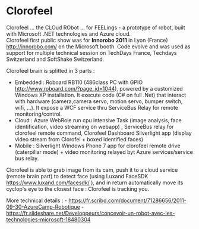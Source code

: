 # Clorofeel

Clorofeel ... the CLOud RObot ... for FEELings - a prototype of robot, built with Microsoft .NET technologies and Azure cloud.  
Clorofeel first public show was for **Innorobo 2011** in Lyon (France) http://innorobo.com/ on the Microsoft booth. 
Code evolve and was used as support for multiple technical session on TechDays France, Techdays Switzerland and SoftShake Switzerland.

Clorofeel brain is splitted in 3 parts : 
- Embedded : Roboard RB110 (486class PC with GPIO http://www.roboard.com/?page_id=1044), powered by a customized Windows XP installation. It execute code (C# on full .Net) that interact with hardware (camera,camera servo, motion servo, bumper switch, wifi, ...). It expose a WCF service thru ServiceBus Relay for remote monitoring/control.
- Cloud : Azure WebRole run cpu intensive Task (image analysis, face identification, video streaming on webapp) , ServiceBus relay for clorofeel remote command, Clorofeel Dashboard Silverlight app (display video stream from Clorofel + boxed  identified faces)  
- Mobile : Silverlight Windows Phone 7 app for clorofeel remote drive (caterpillar mode) + video monitoring relayed byt Azure services/service bus relay. 

Clorofeel is able to grab image from its cam, push it to a cloud service (remote brain part) to detect face (using Luxand FaceSDK https://www.luxand.com/facesdk/ ), and in return automatically move its cyclop's eye to the closest face : Clorofeel is tracking you. 

More technical details :
    - https://fr.scribd.com/document/71286656/2011-09-30-AzureCamp-Robotique
    - https://fr.slideshare.net/Developpeurs/concevoir-un-robot-avec-les-technologies-microsoft-18480304
    
